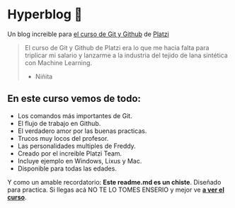 # Hyperblog 💚
Un blog increible para [el curso de Git y Github](https://platzi.com/cursos/git-github/ "el curso de Git y Github") de [Platzi](https://platzi.com/ "Platzi")
>El curso de Git y Github de Platzi era lo que me hacia falta para triplicar mi salario y lanzarme a la industria del tejido de lana sintética con Machine Learning.
>- Niñita

## En este curso vemos de todo:
* Los comandos más importantes de Git.
* El flujo de trabajo en Github.
* El verdadero amor por las buenas practicas.
* Trucos muy locos del profesor.
* Las personalidades multiples de Freddy.
* Creado por el increible Platzi Team.
* Incluye ejemplo en Windows, Lixus y Mac.
* Disponible para todas las edades.

Y como un amable recordatorio: **Este readme.md es un chiste**. Diseñado para practica. Si llegas acá NO TE LO TOMES ENSERIO y mejor ve [**a ver el curso**](https://platzi.com/cursos/git-github/ "a ver el curso").